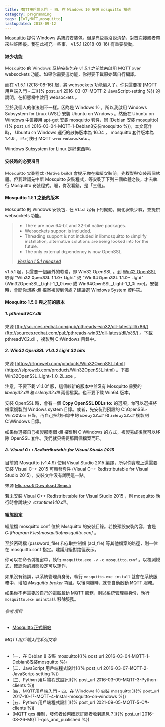 ```yaml
---
title: MQTT用戶端入門 - 四、在 Windows 10 安裝 mosquitto 補遺
category: programming
tags: [IoT,MQTT,mosquitto]
lastupdated: 2018-09-12
---
```


[Mosquitto](http://www.eclipse.org/mosquitto/) 提供 Windows 系統的安裝包。但是有些事沒說清楚，對首次接觸者帶來些許困擾。我在此補充一些事。 v1.5.1 (2018-08-16) 有重要變動。

#### 缺少功能

Mosquitto 的 Windows 系統安裝包在 v1.5.1 之前並未啟用 MQTT over websockets 功能。如果你需要這功能，你得要下載原始碼自行編譯。

而在 v1.5.1 (2018-08-16) 起，將 websockets 功能編入了。你只需要按 [MQTT用戶端入門 - 二]({% post_url 2016-03-07-MQTT-2-JavaScript-setting %}) 的說明，在組態檔中啟用 websockets 。

至於我個人的作法則不一樣。因為是 Windows 10 ，所以我啟用 Windows Subsystem for Linux (WSL) 安裝 Ubuntu on Windows 。然後在 Ubuntu on Windows 中直接用 apt-get 安裝 mosquitto 套件，同 [Debian 安裝 mosquitto]({% post_url 2016-03-04-MQTT-1-Debian8安裝mosquitto %})。本文寫作時， Ubuntu on Windows 運行的散佈版本為 16.04 ， mosquitto 套件版本為 1.4.8 ，已可使用 MQTT over websockets 。

Windows Subsystem for Linux 是好東西啊。

#### 安裝時的必要項目

Mosquitto 安裝程式 (Native build) 會提示你在繼續安裝前，先複製與安裝兩個軟體。但我建議先中斷 Mosquitto 安裝程式，等安裝了下列三個軟體之後，才去執行 Mosquitto 安裝程式。喔，你沒看錯，是「三個」。

<!--more-->

#### Mosquitto 1.5.1 之後的版本

Mosquitto 的 Windows 安裝包，在 v1.5.1 起有下列變動。簡化安裝步驟，並提供 websockets 功能。

<blockquote>
<ul>
    <li>There are now 64-bit and 32-bit native packages.</li>
    <li>Websockets support is included.</li>
    <li>Threading support is not included in libmosquitto to simplify installation, alternative solutions are being looked into for the future.</li>
    <li>The only external dependency is now OpenSSL.</li>
</ul>
<cite><a href="http://mosquitto.org/blog/2018/08/version-151-released/">Version 1.5.1 released</a></cite>
</blockquote>

v1.5.1 起，只需要一個額外的軟體，即 Win32 OpenSSL 。到 [Win32 OpenSSL](http://slproweb.com/products/Win32OpenSSL.html) 取得 "Win32 OpenSSL 1.1.0* Light" 或 "Win64 OpenSSL 1.1.0* Light" (Win32OpenSSL_Light-1_1_0i.exe 或 Win64OpenSSL_Light-1_1_0i.exe)。安裝時，會問你想將 dll 檔案複製到何處？建議選 Windows System 資料夾。


#### Mosquitto 1.5.0 與之前的版本

##### 1. pthreadVC2.dll

來源 [ftp://sources.redhat.com/pub/pthreads-win32/dll-latest/dll/x86/](ftp://sources.redhat.com/pub/pthreads-win32/dll-latest/dll/x86/) 。下載 pthreadVC2.dll ，複製到 C:\Windows 目錄中。

##### 2. Win32 OpenSSL v1.0.2 Light 32 bits

來源 [https://slproweb.com/products/Win32OpenSSL.html](https://slproweb.com/products/Win32OpenSSL.html) 。下載 Win32OpenSSL_Light-1_0_2L.exe 。

注意，不要下載 v1.1.0f 版，這個較新的版本中並沒有 Mosquitto 需要的 *libeay32.dll* 和 *ssleay32.dll* 兩個檔案。也不要下載 Win64 版本。

安裝 OpenSSL 時，會有一個 **Copy OpenSSL DDLs to:** 的選項。你可以選擇將檔案複製到 Windows system 目錄。或者，先安裝到預設的 C:\OpenSSL-Win32\bin 目錄，再自己把該目錄中的 *libeay32.dll* 和 *ssleay32.dll* 複製到 C:\Windows 目錄。

如果你選擇自己複製那兩個 dll 檔案到 C:\Windows 的方式，複製完成後就可以移除 OpenSSL 套件。我們就只需要那兩個檔案而已。

##### 3. Visual C++ Redistributable for Visual Studio 2015

目前的 Mosquitto (v1.4.9) 使用 Visual Studio 2015 編譯，所以你實際上還需要安裝 Visual C++ 2015 可轉發套件 (Visual C++ Redistributable for Visual Studio 2015) 。安裝文件沒有說明這一點。

來源 [Microsoft Download Search](https://www.microsoft.com/en-us/search/result.aspx?q=+Visual+C%2B%2B+Redistributable+for+Visual+Studio+2015)

若未安裝 Visual C++ Redistributable for Visual Studio 2015 ，則 mosquitto 執行時會說缺少  *vcruntime140.dll* 。

#### 組態設定

組態檔 mosquitto.conf 位於 Mosquitto 的安裝目錄。若按預設安裝內容，會是 *C:\Program Files\mosquitto\mosquitto.conf* 。

至於密碼檔 (password_file) 和存取控制檔 (acl_file) 等其他檔案的路徑，則一律在 mosquitto.conf 指定。建議用絕對路徑表示。

你可以在命令列視窗中，執行 `mosquitto.exe -v -c mosquitto.conf` 。以檢測模式，確認你的組態設定可以運作。

如果沒有錯誤，以系統管理員身份，執行 `mosquitto.exe install` 就會在系統服務中，增加 *Mosquitto broker* 項目。以後開機時，就會自動啟動 MQTT 服務。

如果你不再需要於自己的電腦啟動 MQTT 服務，則以系統管理員身份，執行 `mosquitto.exe uninstall` 移除服務。

###### 參考項目

* [Mosquitto 正式網站](http://www.eclipse.org/mosquitto/)

###### MQTT用戶端入門系列文章

* [一、在 Debian 8 安裝 mosquitto]({% post_url 2016-03-04-MQTT-1-Debian8安裝mosquitto %})
* [二、JavaScript 用戶端程式設計]({% post_url 2016-03-07-MQTT-2-JavaScript-setting %})
* [三、Python 用戶端程式設計]({% post_url 2016-03-09-MQTT-3-Python-clients %})
* [四、MQTT用戶端入門 - 四、在 Windows 10 安裝 mosquitto ]({% post_url 2017-10-17-MQTT-4-Install-mosquitto-on-windows %})
* [五、Python 用戶端程式設計]({% post_url 2021-09-05-MQTT-5-C#-clients %})
* [MQTT qos 機制，發佈者如何確認訂閱者收到訊息？]({% post_url 2016-08-26-MQTT-qos_and_published %})
